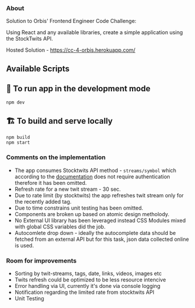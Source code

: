 ### About

Solution to Orbis' Frontend Engineer Code Challenge:

Using React and any available libraries, create a simple application using the StockTwits API.

Hosted Solution - https://cc-4-orbis.herokuapp.com/

## Available Scripts

## 👷 To run app in the development mode

```
npm dev
```

## 🏗 To build and serve locally

```
npm build
npm start
```

### Comments on the implementation

- The app consumes Stocktwits API method - `streams/symbol` which according to the [documentation](https://api.stocktwits.com/developers/docs/api#streams-symbol-docs) does not require authentication therefore it has been omitted.
- Refresh rate for a new twit stream - 30 sec.
- Due to rate limit (by stocktwits) the app refreshes twit stream only for the recently added tag.
- Due to time constrains unit testing has been omitted.
- Components are broken up based on atomic design metholody.
- No External UI library has been leveraged instead CSS Modules mixed with global CSS variables did the job.
- Autocomlete drop down - ideally the autocomplete data should be fetched from an external API but for this task, json data collected online is used.

### Room for improvements

- Sorting by twit-streams, tags, date, links, videos, images etc
- Twits refresh could be optimized to be less resource intencive
- Error handling via UI, currently it's done via console logging
- Notification regarding the limited rate from stocktwits API
- Unit Testing
